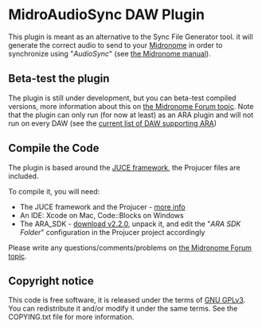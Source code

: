 # MidroAudioSync DAW Plugin

This plugin is meant as an alternative to the Sync File Generator tool. it will generate the correct audio to send to your [Midronome](https://www.midronome.com/) in order to synchronize using "_AudioSync_" (see [the Midronome manual](https://www.midronome.com/support)).



## Beta-test the plugin

The plugin is still under development, but you can beta-test compiled versions, more information about this on [the Midronome Forum topic](https://forum.midronome.com/viewtopic.php?t=221).
Note that the plugin can only run (for now at least) as an ARA plugin and will not run on every DAW (see the [current list of DAW supporting ARA](https://en.wikipedia.org/wiki/Audio_Random_Access#ARA_implementation))



## Compile the Code

The plugin is based around the [JUCE framework](https://juce.com/), the Projucer files are included.

To compile it, you will need:
* The JUCE framework and the Projucer - [more info](https://juce.com/download/)
* An IDE: Xcode on Mac, Code::Blocks on Windows
* The ARA_SDK - [download v2.2.0](https://github.com/Celemony/ARA_SDK/releases/tag/releases%2F2.2.0), unpack it, and edit the "_ARA SDK Folder_" configuration in the Projucer project accordingly


Please write any questions/comments/problems on [the Midronome Forum topic](https://forum.midronome.com/viewtopic.php?t=221).




## Copyright notice

This code is free software, it is released under the terms of [GNU GPLv3](https://www.gnu.org/licenses/gpl-3.0.en.html). You can redistribute it and/or modify it under the same terms. See the COPYING.txt file for more information.